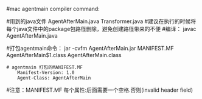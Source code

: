#mac agentmain compiler command:

#用到的java文件
    AgentAfterMain.java
    Transformer.java
    #建议在执行的时候将每个java文件中的package包路径删除，避免创建路径带来的不便
#编译：
    javac AgentAfterMain.java

#打包agentmain命令：
    jar -cvfm AgentAfterMain.jar MANIFEST.MF AgentAfterMain\$1.class AgentAfterMain.class 
    
    # agentmain 打包的MANIFEST.MF
        Manifest-Version: 1.0
        Agent-Class: AgentAfterMain

#注意：MANIFEST.MF 每个属性:后面需要一个空格.否则(invalid header field)